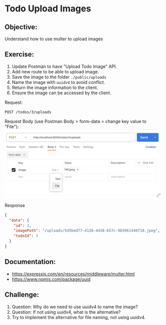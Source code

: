 # Todo Upload Images

## Objective:

Understand how to use multer to upload images

## Exercise:

1. Update Postman to have "Upload Todo Image" API.
2. Add new route to be able to upload image.
3. Save the image to the folder `./public/uploads`
4. Name the image with `uuidv4` to avoid conflict.
5. Return the image information to the client.
6. Ensure the image can be accessed by the client.

Request:

```
POST /todos/3/uploads
```

Request Body (use Postman Body > form-data > change key value to "File"):
![Postman upload file](docs/postman-upload-file.png)

Response

```json
{
  "data": {
    "id": 3,
    "imagePath": "/uploads/5d5bed77-4126-4438-b57c-9b5961446f18.jpeg",
    "todoId": 3
  }
}
```

## Documentation:

- https://expressjs.com/en/resources/middleware/multer.html
- https://www.npmjs.com/package/uuid

## Challenge:

1. Question: Why do we need to use uuidv4 to name the image?
2. Question: If not using uuidv4, what is the alternative?
3. Try to implement the alternative for file naming, not using uuidv4.
